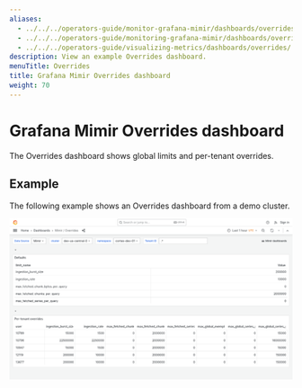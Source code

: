 ```yaml
---
aliases:
  - ../../../operators-guide/monitor-grafana-mimir/dashboards/overrides/
  - ../../../operators-guide/monitoring-grafana-mimir/dashboards/overrides/
  - ../../../operators-guide/visualizing-metrics/dashboards/overrides/
description: View an example Overrides dashboard.
menuTitle: Overrides
title: Grafana Mimir Overrides dashboard
weight: 70
---
```


# Grafana Mimir Overrides dashboard

The Overrides dashboard shows global limits and per-tenant overrides.

## Example

The following example shows an Overrides dashboard from a demo cluster.

![Grafana Mimir overrides dashboard](mimir-overrides.png)
